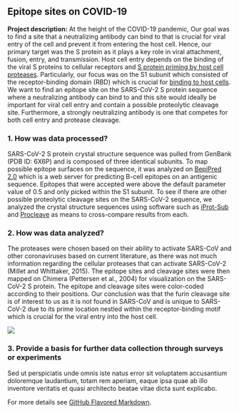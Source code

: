 ## Epitope sites on COVID-19

**Project description:** At the height of the COVID-19 pandemic, Our goal was to find a site that a neutralizing antibody can bind to that is crucial for viral entry of the cell and prevent it from entering the host cell. Hence, our primary target was the S protein as it plays a key role in viral attachment, fusion, entry, and transmission. Host cell entry depends on the binding of the viral S proteins to cellular receptors and [S protein priming by host cell proteases](https://pubmed.ncbi.nlm.nih.gov/32142651/). Particularly, our focus was on the S1 subunit which consisted of the receptor-binding domain (RBD) which is crucial for [binding to host cells](https://pubmed.ncbi.nlm.nih.gov/32249063/). We want to find an epitope site on the SARS-CoV-2 S protein sequence where a neutralizing antibody can bind to and this site would ideally be important for viral cell entry and contain a possible proteolytic cleavage site. Furthermore, a strongly neutralizing antibody is one that competes for both cell entry and protease cleavage. 

### 1. How was data processed?

SARS-CoV-2 S protein crystal structure sequence was pulled from GenBank (PDB ID: 6X6P) and is composed of three identical subunits. To map possible epitope surfaces on the sequence, it was analyzed on [BepiPred 2.0](10.1093/nar/gkx346) which is a web server for predicting B-cell epitopes on an antigenic sequence. Epitopes that were accepted were above the default parameter value of 0.5 and only picked within the S1 subunit. To see if there are other possible proteolytic cleavage sites on the SARS-CoV-2 sequence, we analyzed the crystal structure sequences using software such as [iProt-Sub](https://doi.org/10.1093/bib/bby028) and [Procleave](10.1016/j.gpb.2019.08.002) as means to cross-compare results from each. 


### 2. How was data analyzed?

The proteases were chosen based on their ability to activate SARS-CoV and other coronaviruses based on current literature, as there was not much information regarding the cellular proteases that can activate SARS-CoV-2 (Millet and Whittaker, 2015).
The epitope sites and cleavage sites were then mapped on Chimera (Pettersen et al., 2004) for
visualization on the SARS-CoV-2 S protein. The epitope and cleavage sites were color-coded
according to their positions.
Our conclusion was that the furin cleavage site is of interest to us as it is not found in
SARS-CoV and is unique to SARS-CoV-2 due to its prime location nestled within the
receptor-binding motif which is crucial for the viral entry into the host cell.

<img src="images/dummy_thumbnail.jpg?raw=true"/>

### 3. Provide a basis for further data collection through surveys or experiments

Sed ut perspiciatis unde omnis iste natus error sit voluptatem accusantium doloremque laudantium, totam rem aperiam, eaque ipsa quae ab illo inventore veritatis et quasi architecto beatae vitae dicta sunt explicabo. 

For more details see [GitHub Flavored Markdown](https://guides.github.com/features/mastering-markdown/).
